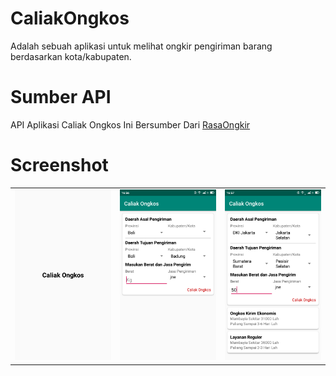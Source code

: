 # CaliakOngkos
Adalah sebuah aplikasi untuk melihat ongkir pengiriman barang berdasarkan kota/kabupaten.

# Sumber API
API Aplikasi Caliak Ongkos Ini Bersumber Dari <a href="https://rajaongkir.com/">RasaOngkir</a>

# Screenshot
<table><tr>
<td><img src="https://github.com/Egi10/CaliakOngkos/blob/master/screnshoot/Screenshot_2018-11-13-16-56-47-672_id.buaja.egifcb.caliakongkos.png" width="256/" style="max-width:100%;"></td>
<td><img src="https://github.com/Egi10/CaliakOngkos/blob/master/screnshoot/Screenshot_2018-11-13-16-56-54-315_id.buaja.egifcb.caliakongkos.png" width="256/" style="max-width:100%;"></td>
<td><img src="https://github.com/Egi10/CaliakOngkos/blob/master/screnshoot/Screenshot_2018-11-13-16-57-29-592_id.buaja.egifcb.caliakongkos.png" width="256/" style="max-width:100%;"></td>
</tr></table>





